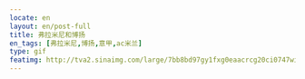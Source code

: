 ```yaml
---
locate: en
layout: en/post-full
title: 弗拉米尼和博扬
en_tags: [弗拉米尼,博扬,意甲,ac米兰]
type: gif
featimg: http://tva2.sinaimg.com/large/7bb8bd97gy1fxg0eaacrcg20ci0747wi.gif
---
```

